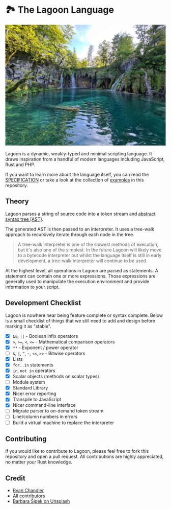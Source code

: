 # 🏞 The Lagoon Language

<p align="center">
    <img src="./art/splash.jpg">
</p>

Lagoon is a dynamic, weakly-typed and minimal scripting language. It draws inspiration from a handful of modern languages including JavaScript, Rust and PHP.

If you want to learn more about the language itself, you can read the [SPECIFICATION](./SPECIFICATION.md) or take a look at the collection of [examples](./examples) in this repository.

## Theory

Lagoon parses a string of source code into a token stream and [abstract syntax tree (AST)](https://en.wikipedia.org/wiki/Abstract_syntax_tree).

The generated AST is then passed to an interpreter. It uses a tree-walk approach to recursively iterate through each node in the tree.

> A tree-walk interpreter is one of the slowest methods of execution, but it's also one of the simplest. In the future Lagoon will likely move to a bytecode interpreter but whilst the language itself is still in early development, a tree-walk interpreter will continue to be used.

At the highest level, all operations in Lagoon are parsed as statements. A statement can contain one or more expressions. Those expressions are generally used to manipulate the execution environment and provide information to your script.

## Development Checklist

Lagoon is nowhere near being feature complete or syntax complete. Below is a small checklist of things that we still need to add and design before marking it as "stable".

* [x] `&&`, `||` - Boolean infix operators
* [x] `>`, `>=`, `<`, `<=` - Mathematical comparison operators
* [x] `**` - Exponent / power operator
* [ ] `&`, `|`, `^`, `~`, `<<`, `>>` - Bitwise operators
* [x] Lists
* [x] `for..in` statements
* [x] `in`, `not in` operators
* [x] Scalar objects (methods on scalar types)
* [ ] Module system
* [x] Standard Library
* [x] Nicer error reporting
* [x] Transpile to JavaScript
* [x] Nicer command-line interface
* [ ] Migrate parser to on-demand token stream
* [ ] Line/column numbers in errors
* [ ] Build a virtual machine to replace the interpreter

## Contributing

If you would like to contribute to Lagoon, please feel free to fork this repository and open a pull request. All contributions are highly appreciated, no matter your Rust knowledge.

## Credit

* [Ryan Chandler](https://github.com/ryangjchandler)
* [All contributors](https://github.com/ryangjchandler/lagoon/contributors)
* [Barbara Šipek on Unsplash](https://unsplash.com/photos/QQEMsVHNLq0)